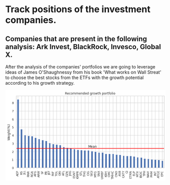 # Track positions of the investment companies.

## Companies that are present in the following analysis: Ark Invest, BlackRock, Invesco, Global X.

After the analysis of the companies' portfolios we are going to leverage ideas of James O'Shaughnessy from his book 'What works on Wall Streat' to choose the best stocks from the ETFs with the growth potential according to his growth strategy.

![portfolio](portfolio.png)
